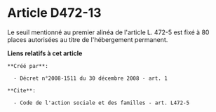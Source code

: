 # Article D472-13

Le seuil mentionné au premier alinéa de l'article L. 472-5 est fixé à 80 places autorisées au titre de l'hébergement
permanent.

**Liens relatifs à cet article**

	**Créé par**:

	  - Décret n°2008-1511 du 30 décembre 2008 - art. 1

	**Cite**:

	  - Code de l'action sociale et des familles - art. L472-5
